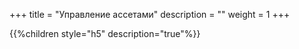 +++
title = "Управление ассетами"
description = ""
weight = 1
+++

{{%children style="h5" description="true"%}}